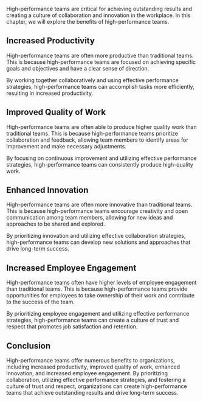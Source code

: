 
High-performance teams are critical for achieving outstanding results and creating a culture of collaboration and innovation in the workplace. In this chapter, we will explore the benefits of high-performance teams.

Increased Productivity
----------------------

High-performance teams are often more productive than traditional teams. This is because high-performance teams are focused on achieving specific goals and objectives and have a clear sense of direction.

By working together collaboratively and using effective performance strategies, high-performance teams can accomplish tasks more efficiently, resulting in increased productivity.

Improved Quality of Work
------------------------

High-performance teams are often able to produce higher quality work than traditional teams. This is because high-performance teams prioritize collaboration and feedback, allowing team members to identify areas for improvement and make necessary adjustments.

By focusing on continuous improvement and utilizing effective performance strategies, high-performance teams can consistently produce high-quality work.

Enhanced Innovation
-------------------

High-performance teams are often more innovative than traditional teams. This is because high-performance teams encourage creativity and open communication among team members, allowing for new ideas and approaches to be shared and explored.

By prioritizing innovation and utilizing effective collaboration strategies, high-performance teams can develop new solutions and approaches that drive long-term success.

Increased Employee Engagement
-----------------------------

High-performance teams often have higher levels of employee engagement than traditional teams. This is because high-performance teams provide opportunities for employees to take ownership of their work and contribute to the success of the team.

By prioritizing employee engagement and utilizing effective performance strategies, high-performance teams can create a culture of trust and respect that promotes job satisfaction and retention.

Conclusion
----------

High-performance teams offer numerous benefits to organizations, including increased productivity, improved quality of work, enhanced innovation, and increased employee engagement. By prioritizing collaboration, utilizing effective performance strategies, and fostering a culture of trust and respect, organizations can create high-performance teams that achieve outstanding results and drive long-term success.
